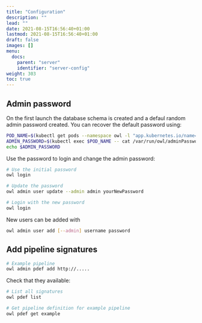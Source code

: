 ```yaml
---
title: "Configuration"
description: ""
lead: ""
date: 2021-08-15T16:56:40+01:00
lastmod: 2021-08-15T16:56:40+01:00
draft: false
images: []
menu: 
  docs:
    parent: "server"
    identifier: "server-config"
weight: 303
toc: true
---
```


## Admin password

On the first launch the database schema is created and a defaul random admin password created. You can recover the 
default password using:

```bash
POD_NAME=$(kubectl get pods --namespace owl -l "app.kubernetes.io/name=owl-scheduler,app.kubernetes.io/instance=owl" -o jsonpath="{.items[0].metadata.name}")
ADMIN_PASSWORD=$(kubectl exec $POD_NAME -- cat /var/run/owl/adminPassword)
echo $ADMIN_PASSWORD
```

Use the password to login and change the admin password:

```bash
# Use the initial password
owl login

# Update the password
owl admin user update --admin admin yourNewPassword

# Login with the new password
owl login
```

New users can be added with

```bash
owl admin user add [--admin] username password
```

## Add pipeline signatures

```bash
# Example pipeline
owl admin pdef add http://.....
```

Check that they available:

```bash
# List all signatures
owl pdef list

# Get pipeline definition for example pipeline
owl pdef get example
```
